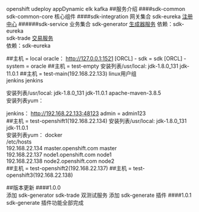 openshift
udeploy
appDynamic
elk
kafka
##服务介绍
####sdk-common
sdk-common-core     核心组件
####sdk-integration  网关集合
sdk-eureka          [注册中心](http://localhost:48992)
######sdk-service      业务集合
sdk-generator       [生成器服务](http://localhost:48123/swagger-ui.html)
依赖：sdk-eureka <br/>
sdk-trade           [交易服务](http://localhost:48124/swagger-ui.html) <br/>
依赖：sdk-eureka <br/>

##主机 = local
    oracle：  http://127.0.0.1:1521     [ORCL] - sdk = sdk     [ORCL] - system = oracle
##主机 = test-empty
    安装列表/usr/local:     jdk-1.8.0_131    jdk-11.0.1
##主机 = test-main(192.168.22.133)
linux用户组 <br/>
    jenkins  jenkins <br/>

安装列表/usr/local:     jdk-1.8.0_131    jdk-11.0.1     apache-maven-3.8.5 <br/>
安装列表yum： <br/>

jenkins：    http://192.168.22.133:48123     admin = admin123 <br/>
##主机 = test-openshift1(192.168.22.134)
安装列表/usr/local:     jdk-1.8.0_131    jdk-11.0.1 <br/>
安装列表yum： docker <br/>
/etc/hosts <br/>
    192.168.22.134 master.openshift.com master <br/>
    192.168.22.137 node1.openshift.com node1 <br/>
    192.168.22.138 node2.openshift.com node2 <br/>
##主机 = test-openshift2(192.168.22.137)
##主机 = test-openshift3(192.168.22.138)

##版本更新
####1.0.0   
添加 sdk-generator  sdk-trade  双测试服务
添加 sdk-generate 插件
####1.0.1
sdk-generate 插件功能全部完成